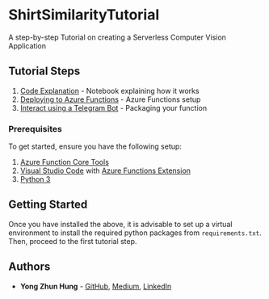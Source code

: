 # ShirtSimilarityTutorial
A step-by-step Tutorial on creating a Serverless Computer Vision Application

## Tutorial Steps

1. [Code Explanation](https://github.com/zhunhung/ShirtSimilarityTutorial/tree/master/Notebook) - Notebook explaining how it works
2. [Deploying to Azure Functions](https://github.com/zhunhung/ShirtSimilarityTutorial/tree/master/FunctionProject) - Azure Functions setup
3. [Interact using a Telegram Bot](https://github.com/zhunhung/ShirtSimilarityTutorial/tree/master/TelegramBot) - Packaging your function

### Prerequisites

To get started, ensure you have the following setup:

1. [Azure Function Core Tools](https://docs.microsoft.com/en-us/azure/azure-functions/functions-run-local#v2)
2. [Visual Studio Code](https://code.visualstudio.com/) with [Azure Functions Extension](https://docs.microsoft.com/en-us/azure/azure-functions/functions-develop-vs-code?tabs=nodejs#install-the-azure-functions-extension)
3. [Python 3](https://www.python.org/downloads/release/python-374/)

## Getting Started

Once you have installed the above, it is advisable to set up a virtual environment to install the required python packages from `requirements.txt`. Then, proceed to the first tutorial step.

## Authors

* **Yong Zhun Hung** - [GitHub](https://github.com/zhunhung), [Medium](https://medium.com/@zhun), [LinkedIn](https://www.linkedin.com/in/zhunhung/)

